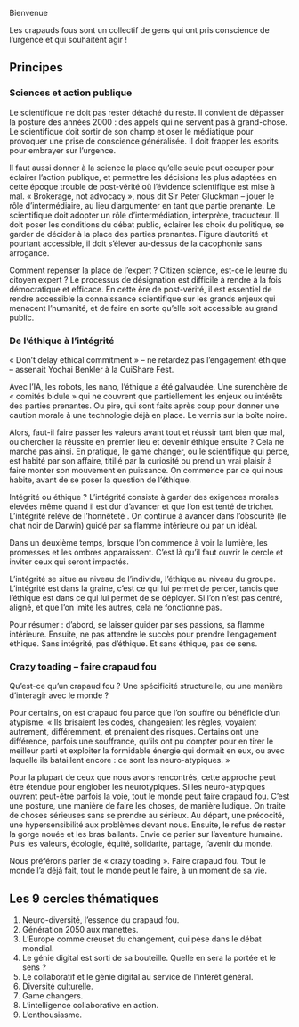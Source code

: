 Bienvenue

Les crapauds fous sont un collectif de gens qui ont pris conscience de l’urgence et qui souhaitent agir ! 

## Principes
### Sciences et action publique
Le scientifique ne doit pas rester détaché du reste. Il convient de dépasser la posture des années 2000 : des appels qui ne servent pas à grand-chose. Le scientifique doit sortir de son champ et oser le médiatique pour provoquer une prise de conscience généralisée. Il doit frapper les esprits pour embrayer sur l’urgence.

Il faut aussi donner à la science la place qu’elle seule peut occuper pour éclairer l’action publique, et permettre les décisions les plus adaptées en cette époque trouble de post-vérité où l’évidence scientifique est mise à mal. « Brokerage, not advocacy », nous dit Sir Peter Gluckman – jouer le rôle d’intermédiaire, au lieu d’argumenter en tant que partie prenante. Le scientifique doit adopter un rôle d’intermédiation, interprète, traducteur. Il doit poser les conditions du débat public, éclairer les choix du politique, se garder de décider à la place des parties prenantes. Figure d’autorité et pourtant accessible, il doit s’élever au-dessus de la cacophonie sans arrogance.

Comment repenser la place de l’expert ? Citizen science, est-ce le leurre du citoyen expert ? Le processus de désignation est difficile à rendre à la fois démocratique et efficace. En cette ère de post-vérité, il est essentiel de rendre accessible la connaissance scientifique sur les grands enjeux qui menacent l’humanité, et de faire en sorte qu’elle soit accessible au grand public.

### De l’éthique à l’intégrité
« Don’t delay ethical commitment » – ne retardez pas l’engagement éthique – assenait Yochai Benkler à la OuiShare Fest.

Avec l’IA, les robots, les nano, l’éthique a été galvaudée. Une surenchère de « comités bidule » qui ne couvrent que partiellement les enjeux ou intérêts des parties prenantes. Ou pire, qui sont faits après coup pour donner une caution morale à une technologie déjà en place. Le vernis sur la boîte noire.

Alors, faut-il faire passer les valeurs avant tout et réussir tant bien que mal, ou chercher la réussite en premier lieu et devenir éthique ensuite ? Cela ne marche pas ainsi. En pratique, le game changer, ou le scientifique qui perce, est habité par son affaire, titillé par la curiosité ou prend un vrai plaisir à faire monter son mouvement en puissance. On commence par ce qui nous habite, avant de se poser la question de l’éthique.

Intégrité ou éthique ? L’intégrité consiste à garder des exigences morales élevées même quand il est dur d’avancer et que l’on est tenté de tricher. L’intégrité relève de l’honnêteté . On continue à avancer dans l’obscurité (le chat noir de Darwin) guidé par sa flamme intérieure ou par un idéal.

Dans un deuxième temps, lorsque l’on commence à voir la lumière, les promesses et les ombres apparaissent. C’est là qu’il faut ouvrir le cercle et inviter ceux qui seront impactés.

L’intégrité se situe au niveau de l’individu, l’éthique au niveau du groupe. L’intégrité est dans la graine, c’est ce qui lui permet de percer, tandis que l’éthique est dans ce qui lui permet de se déployer. Si l’on n’est pas centré, aligné, et que l’on imite les autres, cela ne fonctionne pas.

Pour résumer : d’abord, se laisser guider par ses passions, sa flamme intérieure. Ensuite, ne pas attendre le succès pour prendre l’engagement éthique. Sans intégrité, pas d’éthique. Et sans éthique, pas de sens.

### Crazy toading – faire crapaud fou
Qu’est-ce qu’un crapaud fou ? Une spécificité structurelle, ou une manière d’interagir avec le monde ?

Pour certains, on est crapaud fou parce que l’on souffre ou bénéficie d’un atypisme. « Ils brisaient les codes, changeaient les règles, voyaient autrement, différemment, et prenaient des risques. Certains ont une différence, parfois une souffrance, qu’ils ont pu dompter pour en tirer le meilleur parti et exploiter la formidable énergie qui dormait en eux, ou avec laquelle ils bataillent encore : ce sont les neuro-atypiques. »

Pour la plupart de ceux que nous avons rencontrés, cette approche peut être étendue pour englober les neurotypiques. Si les neuro-atypiques ouvrent peut-être parfois la voie, tout le monde peut faire crapaud fou. C’est une posture, une manière de faire les choses, de manière ludique. On traite de choses sérieuses sans se prendre au sérieux. Au départ, une précocité, une hypersensibilité aux problèmes devant nous. Ensuite, le refus de rester la gorge nouée et les bras ballants. Envie de parier sur l’aventure humaine. Puis les valeurs, écologie, équité, solidarité, partage, l’avenir du monde.

Nous préférons parler de « crazy toading ». Faire crapaud fou. Tout le monde l’a déjà fait, tout le monde peut le faire, à un moment de sa vie.

## Les 9 cercles thématiques 
1.	Neuro-diversité, l’essence du crapaud fou.
2.	Génération 2050 aux manettes.
3.	L’Europe comme creuset du changement, qui pèse dans le débat mondial.
4.	Le génie digital est sorti de sa bouteille. Quelle en sera la portée et le sens ?
5.	Le collaboratif et le génie digital au service de l’intérêt général.
6.	Diversité culturelle.
7.	Game changers.
8.	L’intelligence collaborative en action.
9.	L’enthousiasme.